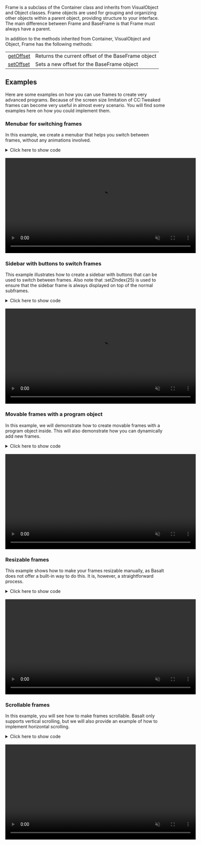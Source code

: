 Frame is a subclass of the Container class and inherits from VisualObject and Object classes. Frame objects are used for grouping and organizing other objects within a parent object, providing structure to your interface. The main difference between Frame and BaseFrame is that Frame must always have a parent.

In addition to the methods inherited from Container, VisualObject and Object, Frame has the following methods:

|   |   |
|---|---|
|[getOffset](objects/BaseFrame/getOffset.md)|Returns the current offset of the BaseFrame object
|[setOffset](objects/BaseFrame/setOffset.md)|Sets a new offset for the BaseFrame object

## Examples

Here are some examples on how you can use frames to create very advanced programs. Because of the screen size limitation of CC:Tweaked frames can become very useful in almost every scenario. You will find some examples here on how you could implement them.

### Menubar for switching frames

In this example, we create a menubar that helps you switch between frames, without any animations involved.

<details>
<summary>Click here to show code</summary>

```lua
local basalt = require("basalt") -- we need basalt here

local main = basalt.createFrame():setTheme({FrameBG = colors.lightGray, FrameFG = colors.black}) -- we change the default bg and fg color for frames

local sub = { -- here we create a table where we gonna add some frames
    main:addFrame():setPosition(1, 2):setSize("{parent.w}", "{parent.h - 1}"), -- obviously the first one should be shown on program start
    main:addFrame():setPosition(1, 2):setSize("{parent.w}", "{parent.h - 1}"):hide(),
    main:addFrame():setPosition(1, 2):setSize("{parent.w}", "{parent.h - 1}"):hide(),
}

local function openSubFrame(id) -- we create a function which switches the frame for us
    if(sub[id]~=nil)then
        for k,v in pairs(sub)do
            v:hide()
        end
        sub[id]:show()
    end
end

local menubar = main:addMenubar():setScrollable() -- we create a menubar in our main frame.
    :setSize("{parent.w}")
    :onChange(function(self, val)
        openSubFrame(self:getItemIndex()) -- here we open the sub frame based on the table index
    end)
    :addItem("Example 1")
    :addItem("Example 2")
    :addItem("Example 3")

-- Now we can change our sub frames, if you want to access a sub frame just use sub[subid], some examples:
sub[1]:addButton():setPosition(2, 2)

sub[2]:addLabel():setText("Hello World!"):setPosition(2, 2)

sub[3]:addLabel():setText("Now we're on example 3!"):setPosition(2, 2)
sub[3]:addButton():setText("No functionality"):setPosition(2, 4):setSize(18, 3)

basalt.autoUpdate()
```

</details>
<br>
<video width="600" controls autoplay loop muted>
  <source src="./_media/frames-with-menubars.mp4" type="video/mp4">
</video>

### Sidebar with buttons to switch frames

This example illustrates how to create a sidebar with buttons that can be used to switch between frames. Also note that :setZIndex(25) is used to ensure that the sidebar frame is always displayed on top of the normal subframes.

<details>
<summary>Click here to show code</summary>

```lua
local basalt = require("basalt") -- we need basalt here

local main = basalt.createFrame():setTheme({FrameBG = colors.lightGray, FrameFG = colors.black})

--[[ 
Here we create the sidebar, on focus it should change the position to parent.w - (self.w-1) which "opens the frame"
when the focus gets lost we simply change the position to "{parent.w}"
As you can see we add :setZIndex(25) - this makes sure the sidebar frame is always more important than our normal sub frames.
:setScrollable just makes the sidebar frame scrollable (in case you're adding more frames)
]]
local sidebar = main:addFrame():setBackground(colors.gray):setPosition("{parent.w}", 1):setSize(15, "{parent.h}"):setZIndex(25):setScrollable()
:onGetFocus(function(self)
    self:setPosition("{parent.w - (self.w-1)}")
end)
:onLoseFocus(function(self)
    self:setPosition("{parent.w}")
end)

-- Once again we add 3 frames, the first one should be immediatly visible
local sub = {
    main:addFrame():setPosition(1, 1):setSize("{parent.w}", "{parent.h}"),
    main:addFrame():setPosition(1, 1):setSize("{parent.w}", "{parent.h}"):hide(),
    main:addFrame():setPosition(1, 1):setSize("{parent.w}", "{parent.h}"):hide(),
}

--This part of the code adds buttons based on the sub table.
local y = 2
for k,v in pairs(sub)do
    sidebar:addButton():setText("Example "..k) -- creating the button and adding a name k is just the index
    :setBackground(colors.black)
    :setForeground(colors.lightGray)
    :setSize("{parent.w - 2}", 3)
    :setPosition(2, y)
    :onClick(function() -- here we create a on click event which hides ALL sub frames and then shows the one which is linked to the button
        for a, b in pairs(sub)do
            b:hide()
            v:show()
        end
    end)
    y = y + 4
end

sub[1]:addButton():setPosition(2, 2)

sub[2]:addLabel():setText("Hello World!"):setPosition(2, 2)

sub[3]:addLabel():setText("Now we're on example 3!"):setPosition(2, 2)
sub[3]:addButton():setText("No functionality"):setPosition(2, 4):setSize(18, 3)

basalt.autoUpdate()
```

</details>
<br>
<video width="600" controls autoplay loop muted>
  <source src="./_media/frames-with-sidebar.mp4" type="video/mp4">
</video>

### Movable frames with a program object

In this example, we will demonstrate how to create movable frames with a program object inside. This will also demonstrate how you can dynamically add new frames.

<details>
<summary>Click here to show code</summary>

```lua
local basalt = require("basalt")

local main = basalt.createFrame():setTheme({FrameBG = colors.lightGray, FrameFG = colors.black})

local id = 1
local processes = {}

local function openProgram(path, title, x, y, w, h)
    local pId = id
    id = id + 1
    local f = main:addMovableFrame()
        :setSize(w or 30, h or 12)
        :setPosition(x or math.random(2, 12), y or math.random(2, 8))

    f:addLabel()
        :setSize("{parent.w}", 1)
        :setBackground(colors.black)
        :setForeground(colors.lightGray)
        :setText(title or "New Program")

    f:addProgram()
        :setSize("{parent.w-1}", "{parent.h - 2}")
        :setPosition(1, 2)
        :execute(path or "rom/programs/shell.lua")

    f:addButton()
        :setSize(1, 1)
        :setText("X")
        :setBackground(colors.black)
        :setForeground(colors.red)
        :setPosition("{parent.w-1}", 1)
        :onClick(function()
            f:remove()
            processes[pId] = nil
        end)
    processes[pId] = f
    return f
end

openProgram("rom/programs/fun/worm.lua")

main:addButton():setPosition("{parent.w - 16}", 2):setText("Open"):onClick(function()
    openProgram()
end)


basalt.autoUpdate()
```

</details>
<br>
<video width="600" controls autoplay loop muted>
  <source src="./_media/dynamic-frames.mp4" type="video/mp4">
</video>


### Resizable frames

This example shows how to make your frames resizable manually, as Basalt does not offer a built-in way to do this. It is, however, a straightforward process.

<details>
<summary>Click here to show code</summary>


```lua
local basalt = require("basalt")

local main = basalt.createFrame():setTheme({FrameBG = colors.black, FrameFG = colors.lightGray})

local sub = main:addFrame():setSize(25, 12):setPosition(3, 3)

local function makeResizeable(frame, minW, minH, maxW, maxH)
    minW = minW or 4
    minH = minH or 4
    maxW = maxW or 99
    maxH = maxH or 99
    local btn = frame:addButton()
        :setPosition("{parent.w-1}", "{parent.h-1}")
        :setSize(1, 1)
        :setText("/")
        :setForeground(colors.blue)
        :setBackground(colors.black)
        :onDrag(function(self, event, btn, xOffset, yOffset)
            local w, h = frame:getSize()
            local wOff, hOff = w, h
            if(w+xOffset-1>=minW)and(w+xOffset-1<=maxW)then
                wOff = w+xOffset-1
            end
            if(h+yOffset-1>=minH)and(h+yOffset-1<=maxH)then
                hOff = h+yOffset-1
            end
            frame:setSize(wOff, hOff)
        end)
end

makeResizeable(sub, 8, 4)

sub:addLabel():setText("Hello World")

basalt.autoUpdate()
```

</details>
<br>
<video width="600" controls autoplay loop muted>
  <source src="./_media/resizable-frames.mp4" type="video/mp4">
</video>

### Scrollable frames

In this example, you will see how to make frames scrollable. Basalt only supports vertical scrolling, but we will also provide an example of how to implement horizontal scrolling.

<details>
<summary>Click here to show code</summary>


```lua
local basalt = require("basalt")

local main = basalt.createFrame():setTheme({FrameBG = colors.black, FrameFG = colors.lightGray})

-- Vertical scrolling is pretty simple, as you can tell:
local sub1 = main:addFrame():setScrollable():setSize(20, 15):setPosition(2, 2)

sub1:addLabel():setPosition(3, 2):setText("Scrollable")
sub1:addLabel():setPosition(3, 12):setText("Inside")
sub1:addLabel():setPosition(3, 20):setText("Outside")

-- Here we create a custom scroll event as you can see we dont add a :setScrollable() method to our frame, instead we add a custom scroll event
local objects = {}

local sub2 = main:addFrame():setPosition(23, 2):setSize(25, 5):onScroll(function(self, event, dir)
    local maxScroll = 0
    for k,v in pairs(objects)do -- here we iterate trough every object and get their x position + width this way we can find out what's the maximum allowed value to scroll
        local x = v:getX()
        local w = v:getWidth()
        maxScroll = x + w > maxScroll and x + w or maxScroll -- if you don't understand this line, http://lua-users.org/wiki/TernaryOperator
    end
    local xOffset = self:getOffset()
    if(xOffset+dir>=0 and xOffset+dir<=maxScroll-self:getWidth())then
        self:setOffset(xOffset+dir, 0)
    end
end)

-- Because we need to iterate the objects, we add them into a table.
table.insert(objects, sub2:addButton():setPosition(2, 2):setText("Scrollable"))
table.insert(objects, sub2:addButton():setPosition(16, 2):setText("Inside"))
table.insert(objects, sub2:addButton():setPosition(30, 2):setText("Outside"))

basalt.autoUpdate()
```

</details>
<br>
<video width="600" controls autoplay loop muted>
  <source src="./_media/scrollable-frames.mp4" type="video/mp4">
</video>
